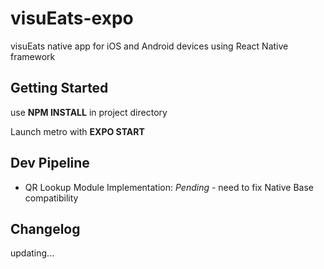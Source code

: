 # visuEats-expo
visuEats native app for iOS and Android devices using React Native framework

## Getting Started 

use **NPM INSTALL** in project directory

Launch metro with **EXPO START**


## Dev Pipeline

+ QR Lookup Module Implementation: *Pending* - need to fix Native Base compatibility

## Changelog

updating...


